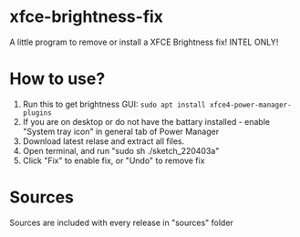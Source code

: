 # xfce-brightness-fix
A little program to remove or install a XFCE Brightness fix! INTEL ONLY!
# How to use?
1. Run this to get brightness GUI: ```sudo apt install xfce4-power-manager-plugins```
2. If you are on desktop or do not have the battary installed - enable "System tray icon" in general tab of Power Manager
3. Download latest relase and extract all files.
4. Open terminal, and run "sudo sh ./sketch_220403a"
5. Click "Fix" to enable fix, or "Undo" to remove fix

# Sources
Sources are included with every release in "sources" folder
